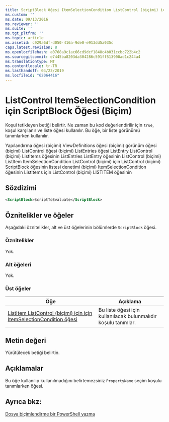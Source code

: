 ```yaml
---
title: ScriptBlock öğesi ItemSelectionCondition ListControl (biçimi) için için | Microsoft Docs
ms.custom: ''
ms.date: 09/13/2016
ms.reviewer: ''
ms.suite: ''
ms.tgt_pltfrm: ''
ms.topic: article
ms.assetid: c929a6df-d050-416a-9de0-e913dd5a035c
caps.latest.revision: 8
ms.openlocfilehash: a0768a9c1ac66cd9dcf1848c4b031ccbc722b4c2
ms.sourcegitcommit: e7445ba8203da304286c591ff513900ad1c244a4
ms.translationtype: MT
ms.contentlocale: tr-TR
ms.lasthandoff: 04/23/2019
ms.locfileid: "62064416"
---
```

# <a name="scriptblock-element-for-itemselectioncondition-for-listcontrol-format"></a>ListControl ItemSelectionCondition için ScriptBlock Öğesi (Biçim)

Koşul tetikleyen betiği belirtir. Ne zaman bu kod değerlendirilir için `true`, koşul karşılanır ve liste öğesi kullanılır. Bu öğe, bir liste görünümü tanımlarken kullanılır.

Yapılandırma öğesi (biçimi) ViewDefinitions öğesi (biçimi) görünüm öğesi (biçimi) ListControl öğesi (biçimi) ListEntries öğesi ListEntry ListControl (biçimi) ListItems öğesinin ListEntries ListEntry öğesinin ListControl (biçimi) ListItem ItemSelectionCondition ListControl (biçimi) için ListControl (biçimi) ScriptBlock öğesinin listesi denetimi (biçimi) ItemSelectionCondition öğesinin ListItems için ListControl (biçimi) LISTITEM öğesinin

## <a name="syntax"></a>Sözdizimi

```xml
<ScriptBlock>ScriptToEvaluate</ScriptBlock>
```

## <a name="attributes-and-elements"></a>Öznitelikler ve öğeler

Aşağıdaki öznitelikler, alt ve üst öğelerinin bölümlerde `ScriptBlock` öğesi.

### <a name="attributes"></a>Öznitelikler

Yok.

### <a name="child-elements"></a>Alt öğeleri

Yok.

### <a name="parent-elements"></a>Üst öğeler

|Öğe|Açıklama|
|-------------|-----------------|
|[ListItem ListControl (biçimi) için için ItemSelectionCondition öğesi](./itemselectioncondition-element-for-listitem-for-listcontrol-format.md)|Bu liste öğesi için kullanılacak bulunmalıdır koşulu tanımlar.|

## <a name="text-value"></a>Metin değeri

Yürütülecek betiği belirtin.

## <a name="remarks"></a>Açıklamalar

Bu öğe kullanılıp kullanılmadığını belirtemezsiniz `PropertyName` seçim koşulu tanımlarken öğesi.

## <a name="see-also"></a>Ayrıca bkz:

[Dosya biçimlendirme bir PowerShell yazma](./writing-a-powershell-formatting-file.md)
